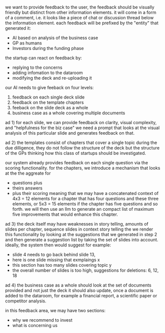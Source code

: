 we want to provide feedback to the user, the feedback should be visually
friendly but distinct from other information elements. it will come in a 
form of a comment, i.e. it looks like a piece of chat or discussion thread
below the information element. each feedback will be prefixed by the
"entity" that generated it:

- AI based on analysis of the business case
- GP as humans
- Investors during the funding phase

the startup can react on feedback by:
- replying to the concerns
- adding infomation to the dataroom
- modifying the deck and re-uploading it

our AI needs to give feeback on four levels:
1) feedback on each single deck slide
2) feedback on the template chapters
4) feeback on the slide deck as a whole
1) business case as a whole covering multiple documents


ad 1)
for each slide, we can provide feedback on clarity, visual complexity, and "helpfulness for the biz case"
we need a prompt that looks at the visual analysis of this particular slide and generates feedback on that.


ad 2) 
the templates consist of chapters that cover a single topic during the due dilligence, they
do not follow the structure of the deck but the structure of the GPs thinking how this class of 
startups should be investigated. 

our system already provides feedback on each single question via the scoring functionality.
for the chapters, we introduce a mechanism that looks at the the aggreate for 
- questions plus 
- theirs answers 
- plus their scoring 
meaning that we may have a concatenated context of 4x3 = 12 elements for a chapter that has four
questions and these three elements, or 5x3 = 15 elements if the chapter has five questions and so forth.
we will then use an llm to generate an compact list of maximum five improvements that would enhance this
chapter. 


ad 3)
the deck itself may have weaknesses in story telling, amounts of slides per chapter,
sequence slides in context story telling 
the we render this functionality by looking at the suggestions that we generated in step 2 and then 
generate a suggestion list by taking the set of slides into account. ideally, the system then 
would suggest for example:
- slide 4 needs to go back behind slide 13, 
- here is one slide missing that exmplaings x
- this section has too many slides covering topic y
- the overall number of slides is too high, suggestions for deletions: 6, 12, 18

ad 4)
the business case as a whole should look at the set of documents provided and not just the deck
it should also update, once a document is added to the dataroom, for example a financial report,
a scientific paper or competitor analysis.

in this feedback area, we may have two sections:
- why we recommend to invest
- what is concerning us

